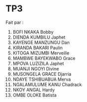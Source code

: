 # TP3
Fait par :

 1.	BOFI NKAKA Bobby 
 2.	DIENDA KUMBILU Japhet 
 3.	KAYENGE MANZUNGU Dan 
 4.	KIRANDA BAKARI Paulin 
 5.	KITOGA MIZUMBI Merveille 
 6.	MAMBWE BAYEKWABO Grace 
 7.	MPOVA LUZIZILA Japhet 
 8.	MUANJI NGOYI Divine 
 9.	MUSONGELA GRACE Djarria 
 10.	NDAYE TSHIBUABUA Merva 
 11.	NGALAMULUME KANU Chadrack 	
 12.	NKOY ANGAL Hardy 
 13.	OMBE OLOKE Batista
